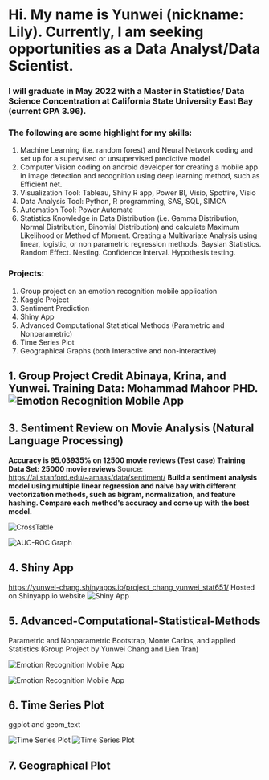 # Hi. My name is Yunwei (nickname: Lily). Currently, I am seeking opportunities as a Data Analyst/Data Scientist.

### I will graduate in May 2022 with a Master in Statistics/ Data Science Concentration at California State University East Bay (current GPA 3.96).  

### The following are some highlight for my skills:

1. Machine Learning (i.e. random forest) and Neural Network coding and set up for a supervised or unsupervised predictive model 
2. Computer Vision coding on android developer for creating a mobile app in image detection and recognition using deep learning method, such as Efficient net.
3. Visualization Tool: Tableau, Shiny R app, Power BI, Visio, Spotfire, Visio
4. Data Analysis Tool: Python, R programming, SAS, SQL, SIMCA 
5. Automation Tool: Power Automate 
6. Statistics Knowledge in Data Distribution (i.e. Gamma Distribution, Normal Distribution, Binomial Distribution) and calculate Maximum Likelihood or Method of Moment. Creating a Multivariate Analysis using linear, logistic, or non parametric regression methods. Baysian Statistics. Random Effect. Nesting. Confidence Interval. Hypothesis testing. 

### Projects:
1. Group project on an emotion recognition mobile application 
2. Kaggle Project 
3. Sentiment Prediction
4. Shiny App
5. Advanced Computational Statistical Methods (Parametric and Nonparametric)
6. Time Series Plot 
7. Geographical Graphs (both Interactive and non-interactive)

## 1. Group Project Credit Abinaya, Krina, and Yunwei. Training Data: Mohammad Mahoor PHD. ![Emotion Recognition Mobile App](https://github.com/lily-data-science/Emotion-Recognition/blob/master/facial_emotion_demo.png)

## 3. Sentiment Review on Movie Analysis (Natural Language Processing)

**Accuracy is 95.03935% on 12500 movie reviews (Test case) Training Data Set: 25000 movie reviews**
Source: https://ai.stanford.edu/~amaas/data/sentiment/
**Build a sentiment analysis model using multiple linear regression and naive bay with different vectorization methods, such as bigram, normalization, and feature hashing. Compare each method's accuracy and come up with the best model.**

![CrossTable](https://github.com/lily-data-science/Senitiment-Review-Movie-Analysis/blob/master/test_crosstable.png)

![AUC-ROC Graph](https://github.com/lily-data-science/Senitiment-Review-Movie-Analysis/blob/master/AUC%20.png)

## 4. Shiny App
https://yunwei-chang.shinyapps.io/project_chang_yunwei_stat651/
Hosted on Shinyapp.io website
![Shiny App](https://github.com/lily-data-science/Shiny-App/blob/master/shiny%20app.png)


## 5. Advanced-Computational-Statistical-Methods
Parametric and Nonparametric Bootstrap, Monte Carlos, and applied Statistics (Group Project by Yunwei Chang and Lien Tran)

![Emotion Recognition Mobile App](https://github.com/lily-data-science/Advanced-Computational-Statistical-Methods/blob/master/data%20exploration.png)

![Emotion Recognition Mobile App](https://github.com/lily-data-science/Advanced-Computational-Statistical-Methods/blob/master/Bootstrap%20Methods.png) 

## 6. Time Series Plot
ggplot and geom_text 


![Time Series Plot](https://github.com/lily-data-science/Time-Series-Plot/blob/master/TimeSeries2.png)
![Time Series Plot](https://github.com/lily-data-science/Time-Series-Plot/blob/master/TimeSeries1.png)

## 7. Geographical Plot

<!---
lily-data-science/lily-data-science is a ✨ special ✨ repository because its `README.md` (this file) appears on your GitHub profile.
You can click the Preview link to take a look at your changes.
--->
